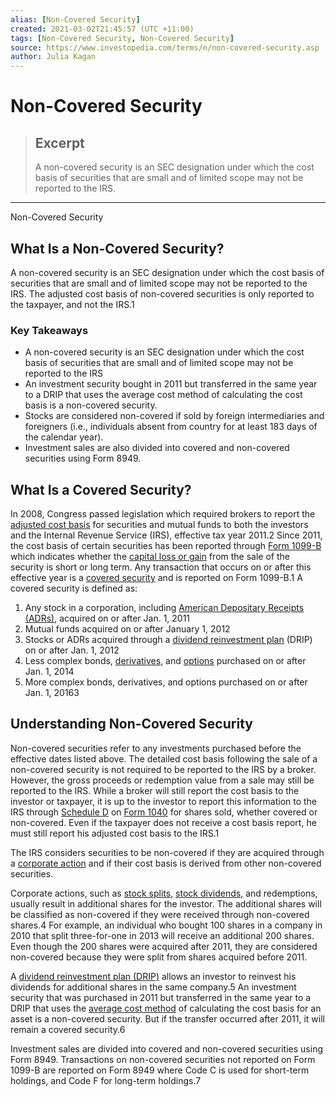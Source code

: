 ```yaml
---
alias: [Non-Covered Security]
created: 2021-03-02T21:45:57 (UTC +11:00)
tags: [Non-Covered Security, Non-Covered Security]
source: https://www.investopedia.com/terms/n/non-covered-security.asp
author: Julia Kagan
---
```


# Non-Covered Security

> ## Excerpt
> A non-covered security is an SEC designation under which the cost basis of securities that are small and of limited scope may not be reported to the IRS.

---

Non-Covered Security
## What Is a Non-Covered Security?

A non-covered security is an SEC designation under which the cost basis of securities that are small and of limited scope may not be reported to the IRS. The adjusted cost basis of non-covered securities is only reported to the taxpayer, and not the IRS.1

### Key Takeaways

-   A non-covered security is an SEC designation under which the cost basis of securities that are small and of limited scope may not be reported to the IRS
-   An investment security bought in 2011 but transferred in the same year to a DRIP that uses the average cost method of calculating the cost basis is a non-covered security. 
-   Stocks are considered non-covered if sold by foreign intermediaries and foreigners (i.e., individuals absent from country for at least 183 days of the calendar year).
-   Investment sales are also divided into covered and non-covered securities using Form 8949.

## What Is a Covered Security?

In 2008, Congress passed legislation which required brokers to report the [adjusted cost basis](https://www.investopedia.com/terms/a/adjustedcostbase.asp) for securities and mutual funds to both the investors and the Internal Revenue Service (IRS), effective tax year 2011.2 Since 2011, the cost basis of certain securities has been reported through [Form 1099-B](https://www.investopedia.com/terms/f/form-1099-b.asp) which indicates whether the [capital loss or gain](https://www.investopedia.com/articles/tax/09/tax-effects-capital-gains.asp) from the sale of the security is short or long term. Any transaction that occurs on or after this effective year is a [covered security](https://www.investopedia.com/terms/c/coveredsecurity.asp) and is reported on Form 1099-B.1 A covered security is defined as:

1.  Any stock in a corporation, including [American Depositary Receipts (ADRs)](https://www.investopedia.com/terms/a/adr.asp), acquired on or after Jan. 1, 2011
2.  Mutual funds acquired on or after January 1, 2012
3.  Stocks or ADRs acquired through a [dividend reinvestment plan](https://www.investopedia.com/terms/d/dividendreinvestmentplan.asp) (DRIP) on or after Jan. 1, 2012
4.  Less complex bonds, [derivatives](https://www.investopedia.com/terms/d/derivative.asp), and [options](https://www.investopedia.com/terms/o/option.asp) purchased on or after Jan. 1, 2014
5.  More complex bonds, derivatives, and options purchased on or after Jan. 1, 20163

## Understanding Non-Covered Security

Non-covered securities refer to any investments purchased before the effective dates listed above. The detailed cost basis following the sale of a non-covered security is not required to be reported to the IRS by a broker. However, the gross proceeds or redemption value from a sale may still be reported to the IRS. While a broker will still report the cost basis to the investor or taxpayer, it is up to the investor to report this information to the IRS through [Schedule D](https://www.investopedia.com/terms/s/scheduled.asp) on [Form 1040](https://www.investopedia.com/terms/1/1040.asp) for shares sold, whether covered or non-covered. Even if the taxpayer does not receive a cost basis report, he must still report his adjusted cost basis to the IRS.1

The IRS considers securities to be non-covered if they are acquired through a [corporate action](https://www.investopedia.com/terms/c/corporateaction.asp) and if their cost basis is derived from other non-covered securities.

Corporate actions, such as [stock splits](https://www.investopedia.com/terms/s/stocksplit.asp), [stock dividends](https://www.investopedia.com/terms/s/stockdividend.asp), and redemptions, usually result in additional shares for the investor. The additional shares will be classified as non-covered if they were received through non-covered shares.4 For example, an individual who bought 100 shares in a company in 2010 that split three-for-one in 2013 will receive an additional 200 shares. Even though the 200 shares were acquired after 2011, they are considered non-covered because they were split from shares acquired before 2011.

A [dividend reinvestment plan (DRIP)](https://www.investopedia.com/terms/d/dividendreinvestmentplan.asp) allows an investor to reinvest his dividends for additional shares in the same company.5 An investment security that was purchased in 2011 but transferred in the same year to a DRIP that uses the [average cost method](https://www.investopedia.com/terms/a/averagecostbasismethod.asp) of calculating the cost basis for an asset is a non-covered security. But if the transfer occurred after 2011, it will remain a covered security.6

Investment sales are divided into covered and non-covered securities using Form 8949. Transactions on non-covered securities not reported on Form 1099-B are reported on Form 8949 where Code C is used for short-term holdings, and Code F for long-term holdings.7
